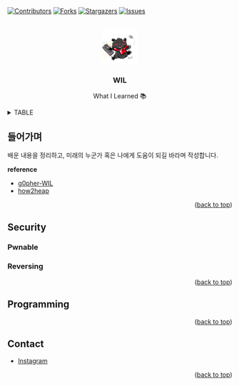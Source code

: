 <!-- PROJECT SHIELDS -->
[![Contributors][contributors-shield]][contributors-url]
[![Forks][forks-shield]][forks-url]
[![Stargazers][stars-shield]][stars-url]
[![Issues][issues-shield]][issues-url]

<!-- PROJECT LOGO -->
<br />
<div align="center">
  <a href="https://github.com/othneildrew/Best-README-Template">
    <img src="image/profile.png" alt="Logo" width="80" height="80">
  </a>
  <h3 align="center">WIL</h3>
  <p align="center">
    What I Learned 📚
  </p>
</div>


<!-- TABLE OF CONTENTS -->
<details>
  <summary>TABLE</summary>
  <ol>
    <li>
      <a href="#들어가며">들어가며</a>
    </li>
    <li>
      <a href="#Security">Security</a>
      <ul>
        <li><a href="#Pwnable">Pwnable</a></li>
        <li><a href="#Reversing">Reversing</a></li>
      </ul>
    </li>
    <li>
      <a href="#Programming">Programming</a>
    </li>
  </ol>
</details>


<!-- ABOUT THE PROJECT -->
## 들어가며
배운 내용을 정리하고, 미래의 누군가 혹은 나에게 도움이 되길 바라며 작성합니다. 


__reference__ 
* [g0pher-WIL](https://github.com/g0pher98/WIL)
* [how2heap](https://github.com/shellphish/how2heap)

<p align="right">(<a href="#top">back to top</a>)</p>


<!-- SECURITY -->
## Security

### Pwnable

### Reversing


<p align="right">(<a href="#top">back to top</a>)</p>


<!-- Programming -->
## Programming


<p align="right">(<a href="#top">back to top</a>)</p>

<!-- CONTACT -->
## Contact

* [Instagram](https://www.instagram.com/kwonyounghun_0312)


<p align="right">(<a href="#top">back to top</a>)</p>


<!-- MARKDOWN LINKS & IMAGES -->
<!-- https://www.markdownguide.org/basic-syntax/#reference-style-links -->
[contributors-shield]: https://img.shields.io/github/contributors/kwon99/WIL.svg?style=for-the-badge
[contributors-url]: https://github.com/kwon99/WIL/graphs/contributors
[forks-shield]: https://img.shields.io/github/forks/kwon99/WIL.svg?style=for-the-badge
[forks-url]: https://github.com/kwon99/WIL/network/members
[stars-shield]: https://img.shields.io/github/stars/kwon99/WIL.svg?style=for-the-badge
[stars-url]: https://github.com/kwon99/WIL/stargazers
[issues-shield]: https://img.shields.io/github/issues/kwon99/WIL.svg?style=for-the-badge
[issues-url]: https://github.com/kwon99/WIL/issues
[product-screenshot]: images/screenshot.png
